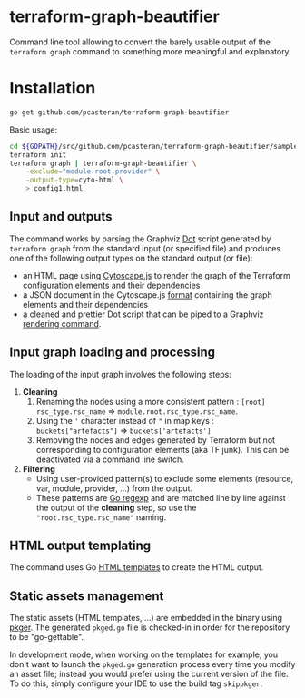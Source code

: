 # terraform-graph-beautifier

Command line tool allowing to convert the barely usable output of the `terraform graph` command to something more meaningful and explanatory.

# Installation
```bash
go get github.com/pcasteran/terraform-graph-beautifier
```

Basic usage:
```bash
cd ${GOPATH}/src/github.com/pcasteran/terraform-graph-beautifier/samples/config1/
terraform init
terraform graph | terraform-graph-beautifier \
    -exclude="module.root.provider" \
    -output-type=cyto-html \
    > config1.html
```

## Input and outputs
The command works by parsing the Graphviz [Dot](https://www.graphviz.org/doc/info/lang.html) script generated by `terraform graph` from the standard input (or specified file) and produces one of the following output types on the standard output (or file):
- an HTML page using [Cytoscape.js](https://js.cytoscape.org/) to render the graph of the Terraform configuration elements and their dependencies
- a JSON document in the Cytoscape.js [format](https://js.cytoscape.org/#notation/elements-json) containing the graph elements and their dependencies
- a cleaned and prettier Dot script that can be piped to a Graphviz [rendering command](https://linux.die.net/man/1/dot).

## Input graph loading and processing
The loading of the input graph involves the following steps:
1. **Cleaning**
   1. Renaming the nodes using a more consistent pattern : `[root] rsc_type.rsc_name` => `module.root.rsc_type.rsc_name`.
   1. Using the `'` character instead of `"` in map keys : `buckets["artefacts"]` => `buckets['artefacts']`
   1. Removing the nodes and edges generated by Terraform but not corresponding to configuration elements (aka TF junk). This can be deactivated via a command line switch.
1. **Filtering**
   - Using user-provided pattern(s) to exclude some elements (resource, var, module, provider, ...) from the output.
   - These patterns are [Go regexp](https://golang.org/pkg/regexp/) and are matched line by line against the output of the **cleaning** step, so use the `"root.rsc_type.rsc_name"` naming. 

## HTML output templating
The command uses Go [HTML templates](https://golang.org/pkg/html/template/) to create the HTML output.

## Static assets management
The static assets (HTML templates, ...) are embedded in the binary using [pkger](https://github.com/markbates/pkger).
The generated `pkged.go` file is checked-in in order for the repository to be "go-gettable".

In development mode, when working on the templates for example, you don't want to launch the `pkged.go` generation process every time you modify an asset file; instead you would prefer using the current version of the file.
To do this, simply configure your IDE to use the build tag `skippkger`.
